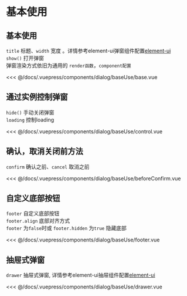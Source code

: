 # 基本使用

## 基本使用

`title` 标题、`width` 宽度 。详情参考element-ui弹窗组件配置[element-ui](https://element.eleme.cn/#/zh-CN/component/dialog)  </br>
`show()` 打开弹窗 </br>
弹窗渲染方式依旧为通用的 `render函数`，`component配置`</br>

<ClientOnly>
<common-code-format>
  <dialog-baseUse-base slot="source"></dialog-baseUse-base>
  
<<< @/docs/.vuepress/components/dialog/baseUse/base.vue
</common-code-format>
</ClientOnly>

## 通过实例控制弹窗

`hide()` 手动关闭弹窗 </br>
`loading` 控制loading

<ClientOnly>
<common-code-format>
  <dialog-baseUse-control slot="source"></dialog-baseUse-control>
  
<<< @/docs/.vuepress/components/dialog/baseUse/control.vue
</common-code-format>
</ClientOnly>

<!-- ## v-insertSlot插入插槽渲染弹窗

`v-insertSlot` 获取模板，插入弹窗实例</br>

<ClientOnly>
<common-code-format>
  <dialog-baseUse-insertSlot slot="source"></dialog-baseUse-insertSlot>
  
<<< @/docs/.vuepress/components/dialog/baseUse/insertSlot.vue
</common-code-format>
</ClientOnly> -->


## 确认，取消关闭前方法

`confirm` 确认之前、`cancel` 取消之前</br>

<ClientOnly>
<common-code-format>
  <dialog-baseUse-beforeConfirm slot="source"></dialog-baseUse-beforeConfirm>
  
<<< @/docs/.vuepress/components/dialog/baseUse/beforeConfirm.vue
</common-code-format>
</ClientOnly>


## 自定义底部按钮

`footer` 自定义底部按钮</br>
`footer.align` 底部对齐方式</br>
`footer` 为`false`时或 `footer.hidden` 为`true` 隐藏底部

<ClientOnly>
<common-code-format>
  <dialog-baseUse-footer slot="source"></dialog-baseUse-footer>
  
<<< @/docs/.vuepress/components/dialog/baseUse/footer.vue
</common-code-format>
</ClientOnly>


## 抽屉式弹窗

`drawer` 抽屉式弹窗, 详情参考element-ui抽屉组件配置[element-ui](https://element.eleme.cn/#/zh-CN/component/drawer)

<ClientOnly>
<common-code-format>
  <dialog-baseUse-drawer slot="source"></dialog-baseUse-drawer>
  
<<< @/docs/.vuepress/components/dialog/baseUse/drawer.vue
</common-code-format>
</ClientOnly>
